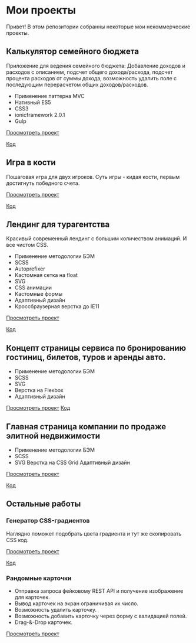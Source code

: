 # Мои проекты
Привет! В этом репозитории собранны некоторые мои некоммерческие проекты.

## Калькулятор семейного бюджета
Приложение для ведения семейного бюджета: Добавление доходов и расходов с описанием, подсчет общего дохода/расхода, подсчет процента расходов от суммы дохода, возможность удалить поле с последующим перерасчетом общих доходов/расходов.

- Применение паттерна MVC 
- Нативный ES5
- СSS3 
- ionicframework 2.0.1
- Gulp

[Просмотреть проект](https://safonov-as.github.io/family_budget_app/)

[Код](https://github.com/safonov-as/safonov-as.github.io/tree/master/family_budget_app)

## Игра в кости 
Пошаговая игра для двух игроков. Суть игры - кидая кости, первым достигнуть победного счета.

[Просмотреть проект](https://safonov-as.github.io/dice_game/)

[Код](https://github.com/safonov-as/safonov-as.github.io/tree/master/dice_game)

## Лендинг для турагентства

Красивый современный лендинг с большим количеством анимаций. И все чистом CSS.

- Применение методологии БЭМ 
- SCSS
- Autoprefixer
- Кастомная сетка на float
- SVG
- CSS анимации
- Кастомные формы
- Адаптивный дизайн
- Кроссбраузерная верстка до IE11

[Просмотреть проект](https://safonov-as.github.io/active_tours_dev/)

[Код](https://github.com/safonov-as/safonov-as.github.io/tree/master/active_tours_dev)

## Концепт страницы сервиса по бронированию гостиниц, билетов, туров и аренды авто.
- Применение методологии БЭМ 
- SCSS
- SVG
- Верстка на Flexbox
- Адаптивный дизайн

[Просмотреть проект](https://safonov-as.github.io/bookingZilla_dev/)
[Код](https://github.com/safonov-as/safonov-as.github.io/tree/master/bookingZilla_dev)

## Главная страница компании по продаже элитной недвижимости
- Применение методологии БЭМ 
- SCSS
- SVG
Верстка на CSS Grid
Адаптивный дизайн

[Просмотреть проект](https://safonov-as.github.io/LuxR/)

[Код](https://github.com/safonov-as/safonov-as.github.io/tree/master/LuxR)

## Остальные работы

  ### Генератор CSS-градиентов
  Наглядно поможет подобрать цвета градиента и тут же скопировать CSS код.
  
  [Просмотреть проект](https://safonov-as.github.io/css-gradient-generator/)
  
  [Код](https://github.com/safonov-as/safonov-as.github.io/tree/master/css-gradient-generator)
  
  ### Рандомные карточки 
  - Отправка запроса фейковому REST API и получение изображение для карточек. 
  - Вывод карточек на экран ограничивая их число.
  - Возможность удалить карточку.
  - Возможность добавить карточку через форму с валидацией полей.
  - Drag-&-Drop карточек.
  
  [Просмотреть проект](https://codepen.io/safonov_as/pen/rPXmjv)
